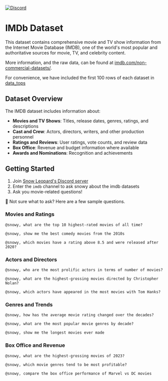 [![Discord](https://img.shields.io/discord/1379929746875617413?logo=discord&logoColor=white)](https://discord.gg/WGAyr8NpEX)

# IMDb Dataset

This dataset contains comprehensive movie and TV show information from the Internet Movie Database (IMDB), one of the world's most popular and authoritative sources for movie, TV, and celebrity content.

More information, and the raw data, can be found at [imdb.com/non-commercial-datasets/](https://developer.imdb.com/non-commercial-datasets/).

For convenience, we have included the first 100 rows of each dataset in [data_tops](https://github.com/SnowLeopard-AI/discord_datasets/tree/main/imdb/data_tops) 

## Dataset Overview

The IMDB dataset includes information about:
- **Movies and TV Shows**: Titles, release dates, genres, ratings, and descriptions
- **Cast and Crew**: Actors, directors, writers, and other production personnel
- **Ratings and Reviews**: User ratings, vote counts, and review data
- **Box Office**: Revenue and budget information where available
- **Awards and Nominations**: Recognition and achievements

## Getting Started

1. Join [Snow Leopard's Discord server](https://discord.gg/WGAyr8NpEX)
2. Enter the `imdb` channel to ask snowy about the imdb datasets
3. Ask you movie-related questions!

🤔 Not sure what to ask? Here are a few sample questions.

### Movies and Ratings
```
@snowy, what are the top 10 highest-rated movies of all time?
```
```
@snowy, show me the best comedy movies from the 2010s
```
```
@snowy, which movies have a rating above 8.5 and were released after 2020?
```

### Actors and Directors
```
@snowy, who are the most prolific actors in terms of number of movies?
```
```
@snowy, what are the highest-grossing movies directed by Christopher Nolan?
```
```
@snowy, which actors have appeared in the most movies with Tom Hanks?
```

### Genres and Trends
```
@snowy, how has the average movie rating changed over the decades?
```
```
@snowy, what are the most popular movie genres by decade?
```
```
@snowy, show me the longest movies ever made
```

### Box Office and Revenue
```
@snowy, what are the highest-grossing movies of 2023?
```
```
@snowy, which movie genres tend to be most profitable?
```
```
@snowy, compare the box office performance of Marvel vs DC movies
```
